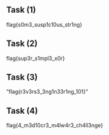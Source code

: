 ##  Task (1)
flag{s0m3_susp1c10us_str1ng}


##  Task (2)
flag{sup3r_s1mpl3_x0r}


##  Task (3)
"flag{r3v3rs3_3ng1n33r1ng_101}"


##  Task (4)
flag{4_m3d10cr3_m4lw4r3_ch4ll3nge}
